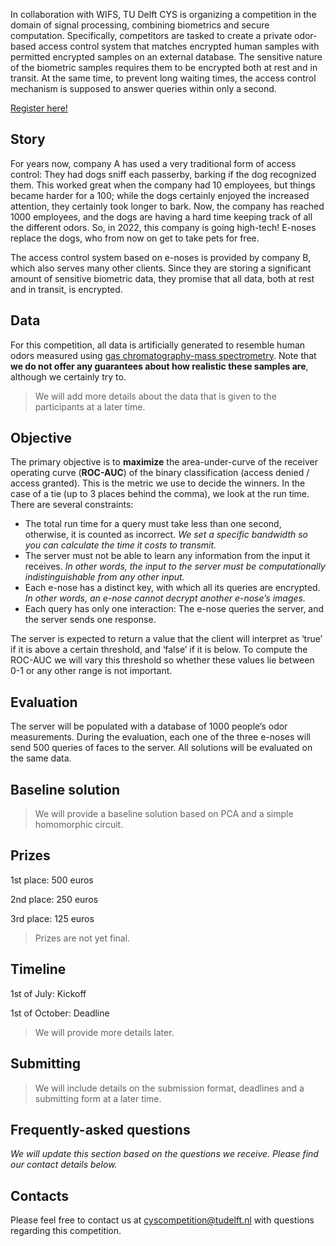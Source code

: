 In collaboration with WIFS, TU Delft CYS is organizing a competition in the domain of signal processing, combining biometrics and secure computation. Specifically, competitors are tasked to create a private odor-based access control system that matches encrypted human samples with permitted encrypted samples on an external database. The sensitive nature of the biometric samples requires them to be encrypted both at rest and in transit. At the same time, to prevent long waiting times, the access control mechanism is supposed to answer queries within only a second.

[Register here!]()

## Story
For years now, company A has used a very traditional form of access control: They had dogs sniff each passerby, barking if the dog recognized them. This worked great when the company had 10 employees, but things became harder for a 100; while the dogs certainly enjoyed the increased attention, they certainly took longer to bark. Now, the company has reached 1000 employees, and the dogs are having a hard time keeping track of all the different odors. So, in 2022, this company is going high-tech! E-noses replace the dogs, who from now on get to take pets for free.

The access control system based on e-noses is provided by company B, which also serves many other clients. Since they are storing a significant amount of sensitive biometric data, they promise that all data, both at rest and in transit, is encrypted.

## Data
For this competition, all data is artificially generated to resemble human odors measured using [gas chromatography-mass spectrometry](https://en.wikipedia.org/wiki/Gas_chromatography%E2%80%93mass_spectrometry). Note that **we do not offer any guarantees about how realistic these samples are**, although we certainly try to.
> We will add more details about the data that is given to the participants at a later time.

## Objective
The primary objective is to **maximize** the area-under-curve of the receiver operating curve (**ROC-AUC**) of the binary classification (access denied / access granted). This is the metric we use to decide the winners. In the case of a tie (up to 3 places behind the comma), we look at the run time. There are several constraints:

- The total run time for a query must take less than one second, otherwise, it is counted as incorrect. *We set a specific bandwidth so you can calculate the time it costs to transmit.*
- The server must not be able to learn any information from the input it receives. *In other words, the input to the server must be computationally indistinguishable from any other input.*
- Each e-nose has a distinct key, with which all its queries are encrypted. *In other words, an e-nose cannot decrypt another e-nose’s images.*
- Each query has only one interaction: The e-nose queries the server, and the server sends one response.

The server is expected to return a value that the client will interpret as ‘true’ if it is above a certain threshold, and ‘false’ if it is below. To compute the ROC-AUC we will vary this threshold so whether these values lie between 0-1 or any other range is not important.

## Evaluation

The server will be populated with a database of 1000 people’s odor measurements. During the evaluation, each one of the three e-noses will send 500 queries of faces to the server. All solutions will be evaluated on the same data.

## Baseline solution
> We will provide a baseline solution based on PCA and a simple homomorphic circuit.

## Prizes
1st place: 500 euros

2nd place: 250 euros

3rd place: 125 euros

> Prizes are not yet final.

## Timeline
1st of July: Kickoff

1st of October: Deadline

> We will provide more details later.

## Submitting
> We will include details on the submission format, deadlines and a submitting form at a later time.

## Frequently-asked questions
*We will update this section based on the questions we receive. Please find our contact details below.*

## Contacts
Please feel free to contact us at cyscompetition@tudelft.nl with questions regarding this competition.
